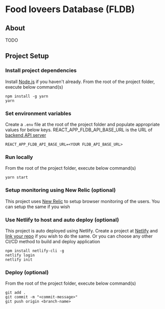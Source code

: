 # Food loveers Database (FLDB)

## About

TODO

## Project Setup

### Install project dependencies

Install [Node.js](https://nodejs.org/en/) if you haven't already.
From the root of the project folder, execute below command(s)

```
npm install -g yarn
yarn
```

### Set environment variables

Create a `.env` file at the root of the project folder and populate appropriate values for below keys.
REACT_APP_FLDB_API_BASE_URL is the URL of [backend API server](https://github.com/Mr-SKR/fldb-apis)

```
REACT_APP_FLDB_API_BASE_URL=<YOUR FLDB_API_BASE_URL>
```

### Run locally

From the root of the project folder, execute below command(s)

```
yarn start
```

### Setup monitoring using New Relic (optional)

This project uses [New Relic](https://docs.newrelic.com/docs/browser/browser-monitoring/getting-started/introduction-browser-monitoring/) to setup browser monitoring of the users. You can setup the same if you wish

### Use Netlify to host and auto deploy (optional)

This project is auto deployed using Netlify. Create a project at [Netlify](https://www.netlify.com/) and [link your repo](https://docs.netlify.com/configure-builds/repo-permissions-linking/) if you wish to do the same. Or you can choose any other CI/CD method to build and deploy application

```
npm install netlify-cli -g
netlify login
netlify init
```

### Deploy (optional)

From the root of the project folder, execute below command(s)

```
git add .
git commit -m "<commit-message>"
git push origin <branch-name>
```
